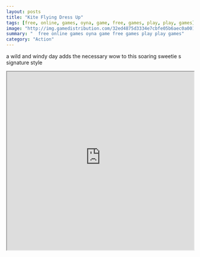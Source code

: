 ```yaml
---
layout: posts
title: "Kite Flying Dress Up"
tags: [free, online, games, oyna, game, free, games, play, play, games]
image: "http://img.gamedistribution.com/32ed4875d3334e7cbfe05b6aec0a001b.jpg"
summary: "  free online games oyna game free games play play games"
category: "Action"
---
```


a wild and windy day adds the necessary wow to this soaring sweetie s signature style

<iframe width="100%" height="480px;" src="http://flash.gamedistribution.com?game=32ed4875d3334e7cbfe05b6aec0a001b"></iframe>
